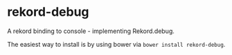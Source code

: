 # rekord-debug

A rekord binding to console - implementing Rekord.debug.

The easiest way to install is by using bower via `bower install rekord-debug`.
